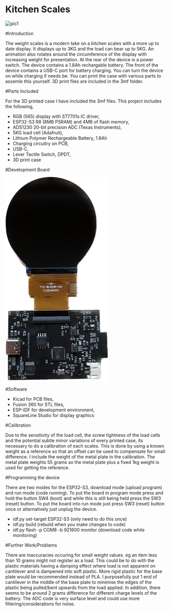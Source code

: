 # Kitchen Scales

![pic1](pics/pic1.png)

#Introduction

The weight scales is a modern take on a kitchen scales with a more up to date display. It displays up to 3KG and the load can bear up to 5KG. An animation also rotates around the circumference of the display with increasing weight for presentation. At the rear of the device is a power switch. The device contains a 1.8Ah rechargable battery. The front of the device contains a USB-C port for battery charging. You can turn the device on while charging if needs be. You can print the case with various parts to assemle this yourself. 3D print files are included in the 3mf folder. 

#Parts Included

For the 3D printed case I have included the 3mf files. This project includes the following,

- RGB (565) display with ST7701s IC driver,
- ESP32-S3 R8 (8MB PSRAM) and 4MB of flash memory,
- ADS1230 20-bit precision ADC (Texas Instruments),
- 5KG load cell (Adafruit),
- Lithium Polymer Rechargeable Battery, 1.8Ah
- Charging circuitry on PCB,
- USB-C,
- Lever Tactile Switch, DPDT,
- 3D print case

#Development Board

![pic2](pics/pic2.png)

#Software 

- Kicad for PCB files,
- Fusion 360 for STL files,
- ESP-IDF for development environment,
- SquareLine Studio for display graphics

#Calibration

Due to the sensitivity of the load cell, the screw tightness of the load cells and the potential subtle minor variations of every printed case, its necessary to do a calibration of each scales. This is done by using a known weight as a reference so that an offset can be used to compensate for small difference. I include the weight of the metal plate in the calibration. The metal plate weights 55 grams so the metal plate plus a fixed 1kg weight is used for getting the reference. 

#Programming the device

There are two modes for the ESP32-S3, download mode (upload program) and run mode (code running). To put the board in program mode press and hold the button SW4 (boot) and while this is still being held press the SW3 (reset) button. To put the board into run mode just press SW3 (reset) button once or alternatively just unplug the device. 

- idf.py set-target ESP32-S3 (only need to do this once)
- idf.py build (rebuild when you make changes to code)
- idf.py flash -p COM8 -b 921600 monitor (download code while monitoring)

#Further Work/Problems

There are inaccuracies occuring for small weight values. eg an item less than 10 grams might not register as a load. This could be to do with the plastic materials having a damping effect where load is not apparent on cantilever and is dampened into soft plastic. More rigid plastic for the base plate would be recommended instead of PLA. I purposefully put 1 end of cantilever in the middle of the base plate to minimise the edges of the plastic being pulled/bent upwards from the load applied. In addition, there seems to be around 2 grams difference for different charge levels of the battery. The ADC code is very surface level and could use more filtering/considerations for noise. 

